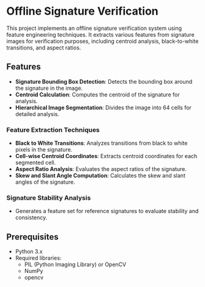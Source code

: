 # Offline Signature Verification

This project implements an offline signature verification system using feature engineering techniques. It extracts various features from signature images for verification purposes, including centroid analysis, black-to-white transitions, and aspect ratios.

## Features

- **Signature Bounding Box Detection**: Detects the bounding box around the signature in the image.
- **Centroid Calculation**: Computes the centroid of the signature for analysis.
- **Hierarchical Image Segmentation**: Divides the image into 64 cells for detailed analysis.

### Feature Extraction Techniques

- **Black to White Transitions**: Analyzes transitions from black to white pixels in the signature.
- **Cell-wise Centroid Coordinates**: Extracts centroid coordinates for each segmented cell.
- **Aspect Ratio Analysis**: Evaluates the aspect ratios of the signature.
- **Skew and Slant Angle Computation**: Calculates the skew and slant angles of the signature.

### Signature Stability Analysis

- Generates a feature set for reference signatures to evaluate stability and consistency.

## Prerequisites

- Python 3.x
- Required libraries:
  - PIL (Python Imaging Library) or OpenCV
  - NumPy
  - opencv

